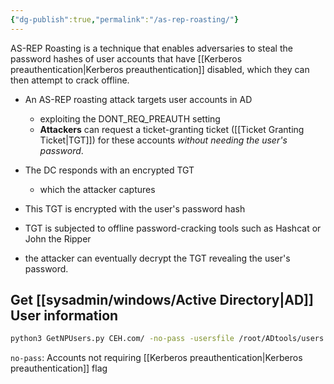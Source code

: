 ```yaml
---
{"dg-publish":true,"permalink":"/as-rep-roasting/"}
---
```



AS-REP Roasting is a technique that enables adversaries to steal the password hashes of user accounts that have [[Kerberos preauthentication\|Kerberos preauthentication]] disabled, which they can then attempt to crack offline.

- An AS-REP roasting attack targets user accounts in AD
	- exploiting the DONT_REQ_PREAUTH setting
	- **Attackers** can request a ticket-granting ticket ([[Ticket Granting Ticket\|TGT]]) for these accounts *without needing the user's password*.

- The DC responds with an encrypted TGT
	- which the attacker captures
- This TGT is encrypted with the user's password hash
- TGT is subjected to offline password-cracking tools such as Hashcat or John the Ripper
- the attacker can eventually decrypt the TGT revealing the user's password.

## Get [[sysadmin/windows/Active Directory\|AD]] User information

```bash
python3 GetNPUsers.py CEH.com/ -no-pass -usersfile /root/ADtools/users.txt -dc-ip 10.10.1.22.
```

`no-pass`: Accounts not requiring [[Kerberos preauthentication\|Kerberos preauthentication]] flag
